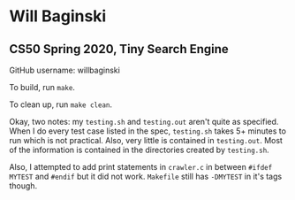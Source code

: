 # Will Baginski
## CS50 Spring 2020, Tiny Search Engine

GitHub username: willbaginski

To build, run `make`.

To clean up, run `make clean`.

Okay, two notes:
my `testing.sh` and `testing.out` aren't quite as specified. When I do every test case listed in the spec, `testing.sh` takes 5+ minutes to run which is not practical. Also, very little is contained in `testing.out`. Most of the information is contained in the directories created by `testing.sh`.

Also, I attempted to add print statements in `crawler.c` in between `#ifdef MYTEST` and `#endif` but it did not work. `Makefile` still has `-DMYTEST` in it's tags though.
